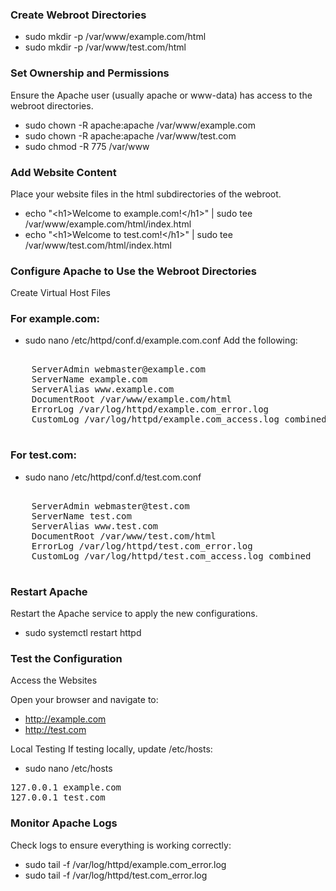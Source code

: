 ### Create Webroot Directories

- sudo mkdir -p /var/www/example.com/html
- sudo mkdir -p /var/www/test.com/html

### Set Ownership and Permissions
Ensure the Apache user (usually apache or www-data) has access to the webroot directories.

- sudo chown -R apache:apache /var/www/example.com
- sudo chown -R apache:apache /var/www/test.com
- sudo chmod -R 775 /var/www

### Add Website Content
Place your website files in the html subdirectories of the webroot.

- echo "\<h1>Welcome to example.com!\</h1>" | sudo tee /var/www/example.com/html/index.html
- echo "\<h1>Welcome to test.com!\</h1>" | sudo tee /var/www/test.com/html/index.html


### Configure Apache to Use the Webroot Directories
Create Virtual Host Files

### For example.com:

- sudo nano /etc/httpd/conf.d/example.com.conf
Add the following:

<pre>
<VirtualHost *:80>
    ServerAdmin webmaster@example.com
    ServerName example.com
    ServerAlias www.example.com
    DocumentRoot /var/www/example.com/html
    ErrorLog /var/log/httpd/example.com_error.log
    CustomLog /var/log/httpd/example.com_access.log combined
</VirtualHost>
</pre>

### For test.com:

- sudo nano /etc/httpd/conf.d/test.com.conf

<pre>
<VirtualHost *:80>
    ServerAdmin webmaster@test.com
    ServerName test.com
    ServerAlias www.test.com
    DocumentRoot /var/www/test.com/html
    ErrorLog /var/log/httpd/test.com_error.log
    CustomLog /var/log/httpd/test.com_access.log combined
</VirtualHost>
</pre>

### Restart Apache
Restart the Apache service to apply the new configurations.

- sudo systemctl restart httpd

### Test the Configuration

Access the Websites

Open your browser and navigate to:

- http://example.com
- http://test.com

Local Testing
If testing locally, update /etc/hosts:

- sudo nano /etc/hosts

<pre>
127.0.0.1 example.com
127.0.0.1 test.com
</pre>

### Monitor Apache Logs
Check logs to ensure everything is working correctly:

- sudo tail -f /var/log/httpd/example.com_error.log
- sudo tail -f /var/log/httpd/test.com_error.log
